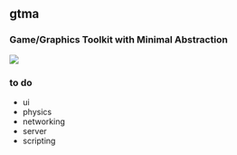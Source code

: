 <p align="center">
  <!--img src="logo.png"/-->
</p>
<h2>gtma</h2>
<h3>Game/Graphics Toolkit with Minimal Abstraction</h3>
<img src="show.gif"/>
<br>
<h3>to do</h3>
 <ul>
  <li>ui</li>
  <li>physics</li>
  <li>networking</li>
  <li>server</li>
  <li>scripting</li>
</ul> 
